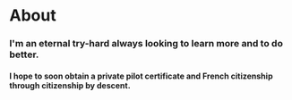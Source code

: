 # About


### I'm an eternal try-hard always looking to learn more and to do better.

#### I hope to soon obtain a private pilot certificate and French citizenship through citizenship by descent.


